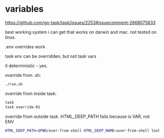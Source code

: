 # variables

https://github.com/go-task/task/issues/2253#issuecomment-2868075833

best working system i can get that works on darwin and mac. not tested on linux.

.env overrides work

task env can be overridden, but not task vars

it deterministic - yes.

override from .sh: 
```sh
./run.sh
```

override from inside task: 
```sh
task
task override-01
```

override from outside task. HTML_DEEP_PATH fails because is VAR, not ENV
```sh
HTML_DEEP_PATH=$PWD/over-from-shell HTML_DEEP_NAME=over-from-shell task
```


